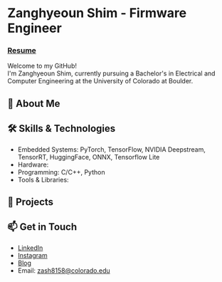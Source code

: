 # Zanghyeoun Shim - Firmware Engineer 

### [Resume](https://1drv.ms/b/s!Al6hwrbEx32GgQEdmkff4GIbzFMx?e=9NYx2X)

Welcome to my GitHub!  
I'm Zanghyeoun Shim, currently pursuing a Bachelor's in Electrical and Computer Engineering at the University of Colorado at Boulder. 

## 🚀 About Me


## 🛠️ Skills & Technologies
- Embedded Systems: PyTorch, TensorFlow, NVIDIA Deepstream, TensorRT, HuggingFace, ONNX, Tensorflow Lite
- Hardware: 
- Programming: C/C++, Python
- Tools & Libraries: 

## 🌟 Projects

## 📫 Get in Touch

- [LinkedIn](www.linkedin.com/in/zshim0322)
- [Instagram](https://www.instagram.com/heart_hyeoun/)
- [Blog](https://coolest-tomato.github.io/)
- Email: zash8158@colorado.edu
